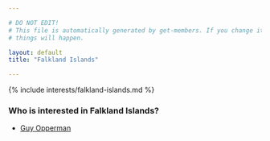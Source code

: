 ```yaml
---

# DO NOT EDIT!
# This file is automatically generated by get-members. If you change it, bad
# things will happen.

layout: default
title: "Falkland Islands"

---
```


{% include interests/falkland-islands.md %}

### Who is interested in Falkland Islands?


* [Guy Opperman](members/guy-opperman.html)
